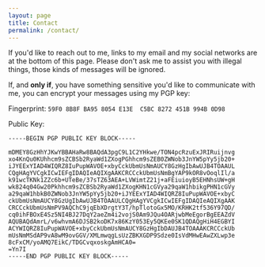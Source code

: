 ```yaml
---
layout: page
title: Contact
permalink: /contact/
---
```


If you'd like to reach out to me, links to my email and my social networks are at the bottom of this page. Please don't ask me to assist you with illegal things, those kinds of messages will be ignored. 

If, and **only if**, you have something sensitive you'd like to communicate with me, you can encrypt your messages using my PGP key: 

Fingerprint: `59F0 8B8F BA95 8054 E13E  C5BC 8272 451B 994B 0D98`

Public Key: 

```
-----BEGIN PGP PUBLIC KEY BLOCK-----

mDMEY8GzHhYJKwYBBAHaRw8BAQdA3pgC9L1C2YHkwe/TON4pcRzuExJRIRuijnvg
xo4KnQu0KUhhcm9sZCBSb2RyaWd1ZXogPGhhcm9sZEB0ZWNob3JnYW5pYy5jb20+
iJYEExYIAD4WIQRZ8IuPupWAVOE+xbyCckUbmUsNmAUCY8GzHgIbAwUJB4TOAAUL
CQgHAgYVCgkICwIEFgIDAQIeAQIXgAAKCRCCckUbmUsNmBgYAP9kOR8vOoqlIl/a
k91wcTKNk1ZZc6b+UTeBe/37sTZ63AEA+LVWimtZ21j+aFEiuioyB5EHNhsUW+gH
wk824q04Gw20Pkhhcm9sZCBSb2RyaWd1ZXogKHN1cGVya29qaW1hbikgPHN1cGVy
a29qaW1hbkB0ZWNob3JnYW5pYy5jb20+iJYEExYIAD4WIQRZ8IuPupWAVOE+xbyC
ckUbmUsNmAUCY8GzUgIbAwUJB4TOAAULCQgHAgYVCgkICwIEFgIDAQIeAQIXgAAK
CRCCckUbmUsNmPV9AQChC9jqEbXDrgtY3T/hpTlotoGx5MO/KRHK2tf536Y97QD/
cq0ihFBOxE4Sz5NI4BJ27DqY2aeZm4i2vojS0Am9JQu4OARjwbMeEgorBgEEAZdV
AQUBAQdAmrL/v6whvmA6DJSB2koDK7x86KzY053Ey5QKEe0SK1QDAQgHiH4EGBYI
ACYWIQRZ8IuPupWAVOE+xbyCckUbmUsNmAUCY8GzHgIbDAUJB4TOAAAKCRCCckUb
mUsNmMSdAP9vA8wM9ovGGV/XMLmwqgLsUzZBKXGDP9Sdze0IsVdMHwEAwZXLwp3e
8cFxCM/yoAMQ7EikC/TDGCvqxoskgAmHCA0=
=Yn7I
-----END PGP PUBLIC KEY BLOCK-----
```
